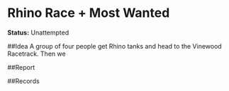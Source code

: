 # Rhino Race + Most Wanted

**Status:** Unattempted


##Idea
A group of four people get Rhino tanks and head to the Vinewood Racetrack. Then we 

##Report


##Records